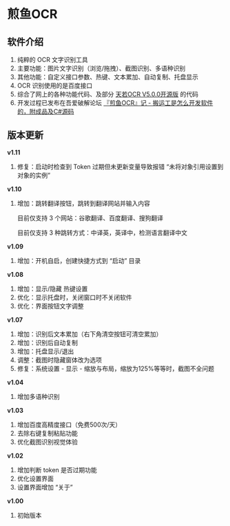 # 煎鱼OCR

## 软件介绍
1. 纯粹的 OCR 文字识别工具
2. 主要功能：图片文字识别（浏览/拖拽）、截图识别、多语种识别
3. 其他功能：自定义接口参数、热键、文本累加、自动复制、托盘显示
4. OCR 识别使用的是百度接口
5. 综合了网上的各种功能代码、及部分 [天若OCR V5.0.0开源版](https://github.com/AnyListen/tianruoocr) 的代码
6. 开发过程已发布在吾爱破解论坛 [『煎鱼OCR』记 - 搬运工是怎么开发软件的，附成品及C#源码](https://www.52pojie.cn/thread-1258485-1-1.html)

## 版本更新
**v1.11**

1. 修复：启动时检查到 Token 过期但未更新变量导致报错 “未将对象引用设置到对象的实例”

**v1.10**

1. 增加：跳转翻译按钮，跳转到翻译网站并输入内容

   目前仅支持 3 个网站：谷歌翻译、百度翻译、搜狗翻译

   目前仅支持 3 种跳转方式：中译英，英译中，检测语言翻译中文

**v1.09**

1. 增加：开机自启，创建快捷方式到 “启动” 目录

**v1.08**

1. 增加：显示/隐藏 热键设置
2. 优化：显示托盘时，关闭窗口时不关闭软件
3. 优化：界面按钮文字调整

**v1.07**

1. 增加：识别后文本累加（右下角清空按钮可清空累加）
2. 增加：识别后自动复制
3. 增加：托盘显示/退出
4. 调整：截图时隐藏窗体改为选项
5. 修复：系统设置 - 显示 - 缩放与布局，缩放为125%等等时，截图不全问题

**v1.04**

1. 增加多语种识别

**v1.03**

1. 增加百度高精度接口（免费500次/天）
2. 去除右键复制粘贴功能
3. 优化截图识别视觉体验

**v1.02**

1. 增加判断 token 是否过期功能
2. 优化设置界面
3. 设置界面增加 “关于”

**v1.00**

1. 初始版本



